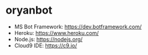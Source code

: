 # oryanbot

* MS Bot Framework: https://dev.botframework.com/
* Heroku: https://www.heroku.com/
* Node.js: https://nodejs.org/
* Cloud9 IDE: https://c9.io/

